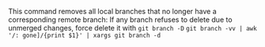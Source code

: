This command removes all local branches that no longer have a corresponding remote branch: If any branch refuses to delete due to unmerged changes, force delete it with `git branch -D`
`git branch -vv | awk '/: gone]/{print $1}' | xargs git branch -d`
